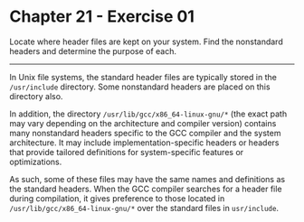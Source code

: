 # Chapter 21 - Exercise 01

Locate where header files are kept on your system. Find the nonstandard headers
and determine the purpose of each.


---

In Unix file systems, the standard header files are typically stored in the
`/usr/include` directory.  Some nonstandard headers are placed on this directory
also.

In addition, the directory `/usr/lib/gcc/x86_64-linux-gnu/*` (the exact path may
vary depending on the architecture and compiler version) contains many
nonstandard headers specific to the GCC compiler and the system architecture.
It may include implementation-specific headers or headers that provide tailored
definitions for system-specific features or optimizations.

As such, some of these files may have the same names and definitions as the
standard headers.  When the GCC compiler searches for a header file during
compilation, it gives preference to those located in
`/usr/lib/gcc/x86_64-linux-gnu/*` over the standard files in `usr/include`.
